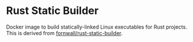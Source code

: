 # Rust Static Builder

Docker image to build statically-linked Linux executables for Rust projects.  
This is derived from [fornwall/rust-static-builder](https://github.com/fornwall/rust-static-builder).


